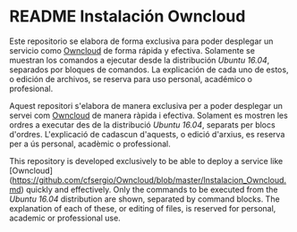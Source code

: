 # README Instalación Owncloud

Este repositorio se elabora de forma exclusiva para poder desplegar un servicio como [Owncloud](https://github.com/cfsergio/Owncloud/blob/master/Instalacion_Owncloud.md) de forma rápida y efectiva. Solamente se muestran los comandos a ejecutar desde la distribución *Ubuntu 16.04*, separados por bloques de comandos. La explicación de cada uno de estos, o edición de archivos, se reserva para uso personal, académico o profesional.

Aquest repositori s'elabora de manera exclusiva per a poder desplegar un servei com [Owncloud](https://github.com/cfsergio/Owncloud/blob/master/Instalacion_Owncloud.md) de manera ràpida i efectiva. Solament es mostren les ordres a executar des de la distribució *Ubuntu 16.04*, separats per blocs d'ordres. L'explicació de cadascun d'aquests, o edició d'arxius, es reserva per a ús personal, acadèmic o professional.

This repository is developed exclusively to be able to deploy a service like [Owncloud] (https://github.com/cfsergio/Owncloud/blob/master/Instalacion_Owncloud.md) quickly and effectively. Only the commands to be executed from the *Ubuntu 16.04* distribution are shown, separated by command blocks. The explanation of each of these, or editing of files, is reserved for personal, academic or professional use.
